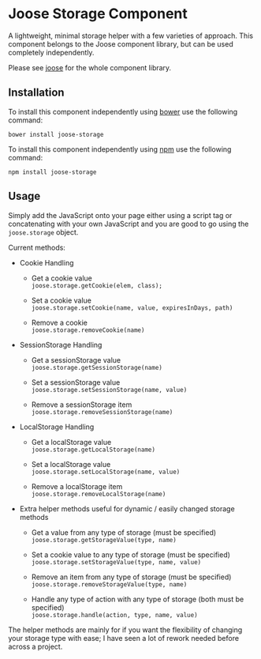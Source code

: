# Joose Storage Component

A lightweight, minimal storage helper with a few varieties of approach. This component belongs to the Joose component library, but can be used completely independently.

Please see [joose](https://github.com/scoobster17/joose) for the whole component library.

## Installation

To install this component independently using [bower](http://bower.io/search/?q=joose-storage) use the following command:

`bower install joose-storage`

To install this component independently using [npm](https://www.npmjs.com/package/joose-storage) use the following command:

`npm install joose-storage`

## Usage

Simply add the JavaScript onto your page either using a script tag or concatenating with your own JavaScript and you are good to go using the `joose.storage` object.

Current methods:

  * Cookie Handling

    * Get a cookie value  
      `joose.storage.getCookie(elem, class);`

    * Set a cookie value  
      `joose.storage.setCookie(name, value, expiresInDays, path)`

    * Remove a cookie  
      `joose.storage.removeCookie(name)`

  * SessionStorage Handling

    * Get a sessionStorage value  
      `joose.storage.getSessionStorage(name)`

    * Set a sessionStorage value  
      `joose.storage.setSessionStorage(name, value)`

    * Remove a sessionStorage item  
      `joose.storage.removeSessionStorage(name)`

  * LocalStorage Handling

    * Get a localStorage value  
      `joose.storage.getLocalStorage(name)`

    * Set a localStorage value  
      `joose.storage.setLocalStorage(name, value)`

    * Remove a localStorage item  
      `joose.storage.removeLocalStorage(name)`

  * Extra helper methods useful for dynamic / easily changed storage methods

    * Get a value from any type of storage (must be specified)  
      `joose.storage.getStorageValue(type, name)`

    * Set a cookie value to any type of storage (must be specified)  
      `joose.storage.setStorageValue(type, name, value)`

    * Remove an item from any type of storage (must be specified)  
      `joose.storage.removeStorageValue(type, name)`

    * Handle any type of action with any type of storage (both must be specified)  
      `joose.storage.handle(action, type, name, value)`

The helper methods are mainly for if you want the flexibility of changing your storage type with ease; I have seen a lot of rework needed before across a project.